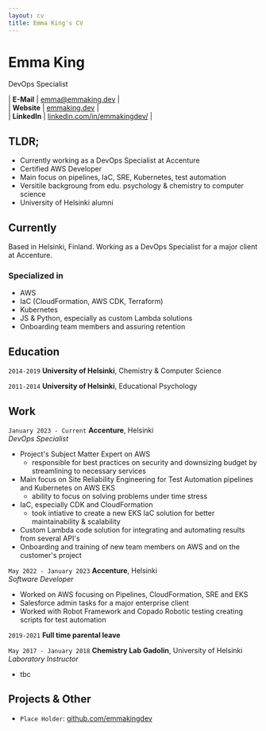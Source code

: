 ```yaml
---
layout: cv
title: Emma King's CV
---
```


# Emma King
DevOps Specialist

| __E-Mail__   | [emma@emmaking.dev](mailto:emma@emmaking.dev)                        |  
| __Website__  | [emmaking.dev](https://emmaking.dev)                                 |  
| __LinkedIn__ | [linkedin.com/in/emmakingdev/](https://linkedin.com/in/emmakingdev/) |

## TLDR;

- Currently working as a DevOps Specialist at Accenture
- Certified AWS Developer
- Main focus on pipelines, IaC, SRE, Kubernetes, test automation
- Versitile backgroung from edu. psychology & chemistry to computer science 
- University of Helsinki alumni

## Currently

Based in Helsinki, Finland. Working as a DevOps Specialist for a major client at Accenture.


### Specialized in

- AWS
- IaC (CloudFormation, AWS CDK, Terraform)
- Kubernetes
- JS & Python, especially as custom Lambda solutions
- Onboarding team members and assuring retention

## Education

`2014-2019`
__University of Helsinki__, Chemistry & Computer Science

`2011-2014`
__University of Helsinki__, Educational Psychology


## Work

`January 2023 - Current` 
__Accenture__, Helsinki  
_DevOps Specialist_

- Project's Subject Matter Expert on AWS
    - responsible for best practices on security and downsizing budget by streamlining to necessary services
- Main focus on Site Reliability Engineering for Test Automation pipelines and Kubernetes on AWS EKS
    - ability to focus on solving problems under time stress
- IaC, especially CDK and CloudFormation
    - took intiative to create a new EKS IaC solution for better maintainability & scalability
- Custom Lambda code solution for integrating and automating results from several API's
- Onboarding and training of new team members on AWS and on the customer's project

`May 2022 - January 2023` 
__Accenture__, Helsinki  
_Software Developer_

- Worked on AWS focusing on Pipelines, CloudFormation, SRE and EKS
- Salesforce admin tasks for a major enterprise client
- Worked with Robot Framework and Copado Robotic testing creating scripts for test automation

`2019-2021`
__Full time parental leave__

`May 2017 - January 2018` 
__Chemistry Lab Gadolin__, University of Helsinki  
_Laboratory Instructor_

- tbc


## Projects & Other

- `Place Holder`: [github.com/emmakingdev](https://github.com/emmakingdev)



